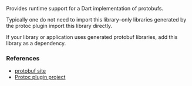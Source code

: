 Provides runtime support for a Dart implementation of protobufs.

Typically one do not need to import this library–only libraries
generated by the protoc plugin import this library directly.

If your library or application uses generated protobuf libraries, add this
library as a dependency.

### References

* [protobuf site](https://code.google.com/p/protobuf)
* [Protoc plugin project](https://github.com/dart-lang/dart-protoc-plugin)
